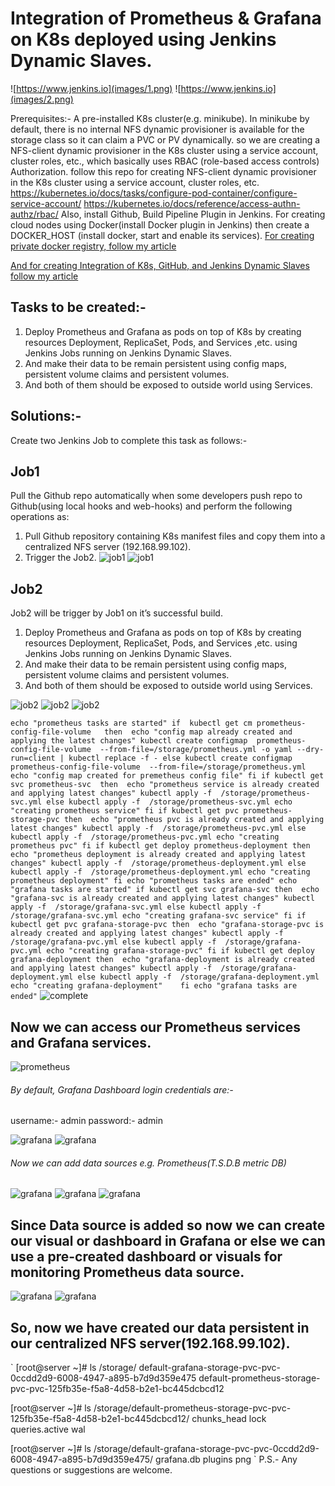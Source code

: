 # Integration of Prometheus & Grafana on K8s deployed using Jenkins Dynamic Slaves.
![https://www.jenkins.io](images/1.png)
![https://www.jenkins.io](images/2.png)

Prerequisites:-
A pre-installed K8s cluster(e.g. minikube). In minikube by default, there is no
internal NFS dynamic provisioner is available for the storage class so it can claim a PVC or PV dynamically. so we are creating a NFS-client dynamic provisioner in the K8s cluster using a service account, cluster roles, etc., which basically uses RBAC (role-based access controls) Authorization.
follow this repo for creating NFS-client dynamic provisioner in the K8s cluster using a service account, cluster roles, etc.
https://kubernetes.io/docs/tasks/configure-pod-container/configure-service-account/
https://kubernetes.io/docs/reference/access-authn-authz/rbac/
Also, install Github, Build Pipeline Plugin in Jenkins.
For creating cloud nodes using Docker(install Docker plugin in Jenkins)
then create a DOCKER_HOST (install docker, start and enable its services).
[For creating private docker registry, follow my article](https://www.linkedin.com/pulse/docker-private-registry-v2-minikube-k8s-vm-ankur-dhakar/?trackingId=UjrWKs3ZTf67GvqaIcwDlQ%3D%3D)

[And for creating Integration of K8s, GitHub, and Jenkins Dynamic Slaves
follow my article](https://medium.com/@A4ANK/integration-of-k8s-github-and-jenkins-d37ebb768dfe)

## Tasks to be created:-
1. Deploy Prometheus and Grafana as pods on top of K8s by creating resources Deployment, ReplicaSet, Pods, and Services ,etc. using Jenkins Jobs running on Jenkins Dynamic Slaves.
2. And make their data to be remain persistent using config maps, persistent volume claims and persistent volumes.
3. And both of them should be exposed to outside world using Services.

## Solutions:-
Create two Jenkins Job to complete this task as follows:-
## Job1
Pull the Github repo automatically when some developers push repo to Github(using local hooks and web-hooks) and perform the following operations as:
1. Pull Github repository containing K8s manifest files and copy them into a centralized NFS server (192.168.99.102).
2. Trigger the Job2.
![job1](images/3.png)
![job1](images/4.png)

## Job2
Job2 will be trigger by Job1 on it’s successful build.
1. Deploy Prometheus and Grafana as pods on top of K8s by creating resources Deployment, ReplicaSet, Pods, and Services ,etc. using Jenkins Jobs running on Jenkins Dynamic Slaves.
2. And make their data to be remain persistent using config maps, persistent volume claims and persistent volumes.
3. And both of them should be exposed to outside world using Services.

![job2](images/5.png)
![job2](images/6.png)
![job2](images/7.png)

`
echo "prometheus tasks are started"
if  kubectl get cm prometheus-config-file-volume  
then 
    echo "config map already created and applying the latest changes"
    kubectl create configmap  prometheus-config-file-volume  --from-file=/storage/prometheus.yml -o yaml --dry-run=client | kubectl replace -f -
else
    kubectl create configmap  prometheus-config-file-volume  --from-file=/storage/prometheus.yml
    echo "config map created for premetheus config file"
fi
if kubectl get svc prometheus-svc 
then 
    echo "prometheus service is already created and applying latest changes"
    kubectl apply -f  /storage/prometheus-svc.yml
else
    kubectl apply -f  /storage/prometheus-svc.yml
    echo "creating prometheus service"
fi
if kubectl get pvc prometheus-storage-pvc
then 
    echo "prometheus pvc is already created and applying latest changes"
    kubectl apply -f  /storage/prometheus-pvc.yml
else
    kubectl apply -f  /storage/prometheus-pvc.yml
    echo "creating prometheus pvc"
fi
if kubectl get deploy prometheus-deployment
then 
    echo "prometheus deployment is already created and applying latest changes"
    kubectl apply -f  /storage/prometheus-deployment.yml
else
    kubectl apply -f  /storage/prometheus-deployment.yml
    echo "creating prometheus deployment"
fi
echo "prometheus tasks are ended"
echo "grafana tasks are started"
if kubectl get svc grafana-svc
then 
    echo "grafana-svc is already created and applying latest changes"
    kubectl apply -f  /storage/grafana-svc.yml
else
    kubectl apply -f  /storage/grafana-svc.yml
    echo "creating grafana-svc service"
fi
if kubectl get pvc grafana-storage-pvc
then 
    echo "grafana-storage-pvc is already created and applying latest changes"
    kubectl apply -f  /storage/grafana-pvc.yml
else
    kubectl apply -f  /storage/grafana-pvc.yml
    echo "creating grafana-storage-pvc"
fi
if kubectl get deploy grafana-deployment
then 
    echo "grafana-deployment is already created and applying latest changes"
    kubectl apply -f  /storage/grafana-deployment.yml
else
    kubectl apply -f  /storage/grafana-deployment.yml
    echo "creating grafana-deployment"   
fi
echo "grafana tasks are ended"
`
![complete](images/8.png)

## Now we can access our Prometheus services and Grafana services.

![prometheus](images/9.png)

###### By default, Grafana Dashboard login credentials are:-
username:- admin
password:- admin

![grafana](images/10.png)
![grafana](images/11.png)

###### Now we can add data sources e.g. Prometheus(T.S.D.B metric DB)

![grafana](images/12.png)
![grafana](images/13.png)
![grafana](images/14.png)

## Since Data source is added so now we can create our visual or dashboard in Grafana or else we can use a pre-created dashboard or visuals for monitoring Prometheus data source.
![grafana](images/15.png)
![grafana](images/16.png)

## So, now we have created our data persistent in our centralized NFS server(192.168.99.102).

`
[root@server ~]# ls /storage/
default-grafana-storage-pvc-pvc-0ccdd2d9-6008-4947-a895-b7d9d359e475
default-prometheus-storage-pvc-pvc-125fb35e-f5a8-4d58-b2e1-bc445dcbcd12

[root@server ~]# ls /storage/default-prometheus-storage-pvc-pvc-125fb35e-f5a8-4d58-b2e1-bc445dcbcd12/
chunks_head  lock  queries.active  wal

[root@server ~]# ls /storage/default-grafana-storage-pvc-pvc-0ccdd2d9-6008-4947-a895-b7d9d359e475/
grafana.db  plugins  png
`
P.S.- Any questions or suggestions are welcome.
